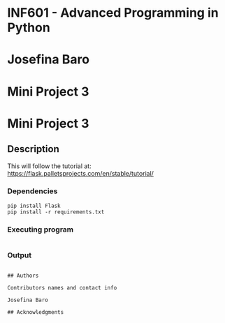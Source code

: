 # INF601 - Advanced Programming in Python
# Josefina Baro
# Mini Project 3

# Mini Project 3

## Description

This will follow the tutorial at: 
https://flask.palletsprojects.com/en/stable/tutorial/


### Dependencies

```
pip install Flask
pip install -r requirements.txt

```

### Executing program
```

```

### Output


```

## Authors

Contributors names and contact info

Josefina Baro

## Acknowledgments

